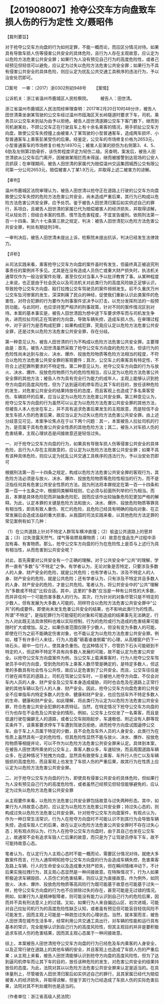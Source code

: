 # 【201908007】抢夺公交车方向盘致车损人伤的行为定性 文/聂昭伟

【裁判要旨】

对于抢夺公交车方向盘的行为如何定罪，不能一概而论，而应区分情况对待。如果具有导致车损人伤等侵害公共安全的具体危险，且行为人存在主观故意，应认定为以危险方法危害公共安全罪；如果行为人没有预见自己行为的高度危险性，或者己经预见但轻信可以避免，应认定为过失以危险方法危害公共安全罪；如果行为不具有侵害公共安全的具体危险，则应认定为扰乱公共交通工具秩序的违法行为，予以治安处罚即可。

□案号　一审：（2017）浙0302刑初948号 　　【案情】

公诉机关：浙江省温州市鹿城区人民检察院。 　　被告人：田世清。

浙江省温州市鹿城区人民法院经审理查明：2017年2月20日10时48分许，被告人田世清乘坐谢某驾驶的公交车经过温州市瓯海区天长岭隧道时要求下车，司机、乘务员以公交车未到站为由予以拒绝。被告人田世清遂踢公交车下客门数下，继而到司机谢某处，不顾公交车正在行驶且车上有十余名乘客的情况，用手抓扯公交车方向盘，致使公交车失控撞上由被害人丁某驾驶的小型普通客车，造成两车损坏、小型普通客车上乘客彭某受伤的后果。经鉴定，公交车的市场修复价格为2653元，小型普通客车的市场修复价格为14970元；被害人彭某的损伤为右侧第3、4、5、6肋及左侧第2肋骨折，该伤势程度评定为轻伤二级。另查明，案发后，被告人田世清欲从公交车后门离开，因被谢某阻拦而未得逞，继而被接警到达现场的公安人员抓获；在审理期间，被告人田世清的家属代为赔偿温州交运集团城西公交有限公司第一分公司2653元，赔偿被害人丁某1.9万元，并取得上述二被害方的谅解。

【审判】

温州市鹿城区法院审理认为，被告人田世清以抢夺正在道路上行驶的公交车方向盘致使公交车失控的危险方法危害公共安全，尚未造成严重后果，其行为已构成以危险方法危害公共安全罪，应予处罚。鉴于被告人田世清归案后如实供述自己的罪行，系坦白，且被告人田世清的家属已代为赔偿被害人的经济损失，并取得谅解，可从轻处罚；但结合本案的性质、情节及危害程度，不宜宣告缓刑。依照刑法第一百一十四条、第六十七条第三款之规定，判决：被告人田世清犯以危险方法危害公共安全罪，判处有期徒刑3年。

一审判决后，被告人田世清未提出上诉，检察院未提出抗诉，判决已经发生法律效力。

【评析】

从司法实践来看，乘客抢夺公交车方向盘的案件虽时有发生，但最终真正被追究刑事责任的案例并不多见。尤其是在没有造成人员伤亡或重大财产损失时，执法机关通常仅作为一般治安案件处理，甚至仅仅对当事人予以批评教育了事。从某种程度上来说，也正是由于社会民众以及司法机关对此类行为的高度风险缺乏足够认识，导致抢夺公交车方向盘、殴打拉拽公交车驾驶员的案件频频发生。前不久重庆万州公交车坠河惨案的发生，深深刺痛了民众的神经，促使我们重新认识此类案件的危害性，对符合犯罪的行为要作为刑事案件坚决予以打击，以充分发挥刑法的一般预防功能。与此同时，也应坚持宽严相济的刑事政策，针对不同的案件情况区别对待。本案的基本事实是，被告人田世清因为想中途下车要求停车而与司机发生争执，进而拉扯司机正在驾驶的方向盘，导致车辆失控，造成车损人伤。在审理过程中，对于该行为是否构成犯罪；如果构成犯罪，究竟应认定以危险方法危害公共安全罪，还是过失以危险方法危害公共安全罪，存在分歧。

第一种意见认为，被告人田世清的行为不构成以危险方法危害公共安全罪。主要理由是：首先，被告人田世清虽然采取了抢夺公交车方向盘的危险方法，但该行为的危险性尚未达到与放火、决水、爆炸、投放危险物质等危险方法相当的程度，不符合以危险方法危害公共安全罪的客观要件；其次，公交车上的乘客具有特定性，不符合上述犯罪所要求的不特定性。第二种意见认为，抢夺公交车方向盘的行为与放火、决水、爆炸、投放危险物质行为的危险性相当，应认定为以危险方法危害公共安全罪的其他方法；被告人作为具有完全行为能力的成年人，主观上能够认识到抢夺方向盘的高度风险性，但为了达到逼司机停车而让其下车的目的，放任该种危险的发生，对危害公共安全的结果持放任的态度，而且客观上也造成了多名乘客受伤、车辆损坏的后果，应当认定为以危险方法危害公共安全罪。第三种意见认为，抢夺公交车方向盘的行为虽然可以认定为以危险方法危害公共安全罪的其他方法，但被告人本人也坐在车上，并不具有追求危害后果发生的主观故意，而是轻信不会发生车损人伤的危害后果，故应当认定为过失以危险方法危害公共安全罪。由上述分歧意见可见，本案争论焦点在于以下两个问题：其一，本案被告人拉扯司机的行为，是否属于具有危害公共安全性质的其他危险方法；其二，被告人对车损人伤的危害结果，主观心理状态是间接故意还是轻信过失。

一、对于抢夺公交车方向盘的行为，如果具有导致车损人伤等侵害公共安全的具体危险，且行为人存在主观故意的，应认定为以危险方法危害公共安全罪；如果不具有该种具体危险，则应认定为扰乱公共交通工具秩序的违法行为，予以治安处罚即可

根据刑法第一百一十四条之规定，构成以危险方法危害公共安全罪的客观行为，其危险方法必须是与放火、决水、爆炸、投放危险物质等危险性相当的行为，而不是泛指任何具有危害公共安全性质的方法。因为刑法将本罪规定在第一百一十四条和第一百一十五条之中，根据同类解释规则，它必须与前面所列举的行为相当。而且，本罪是具体危险犯而非抽象危险犯，因而应该作出较抽象危险犯更加严格的解释。为此，认定本罪的关键是危险方法和放火、决水、爆炸、投放危险物质等罪具有相当性，即具有致人重伤、死亡的危险，且危险己经具有明确的指向对象、在正常发展后会造成法益的重大损害。从我国的司法实践来看，以其他危险方法定罪的常见案例有如下几种：

（1）在公共道路上针对不特定人群驾车横冲直撞；（2）偷盗公共道路上的窨井盖；（3）过失泄露天然气、煤气等易燃易爆物质；（4）故意在食品生产过程中添加有毒、有害物质。那么，抢夺公交车方向盘的行为在危险性上是否与上述行为具有相当性，从而危害到公共安全呢？

对此，首先需要对公共安全有一个正确的理解。对于公共安全中"公共"的理解，学界一直有"多数"与"不特定"之争。有学者认为，无论对象是否特定，只要涉及多数人的人身、财产安全的危险，就是公共危险；也有学者认为，涉及不特定人的人身、财产安全的危险，就是公共危险；还有学者认为，只有涉及不特定并且多数人的人身、财产安全的危险，才是公共危险。笔者认为，将公共安全中的"公共"理解为"多数或不特定"比较合适。其中，这里的"多数"应当是一种有公共性的大多数，而并非任何一个可能伤害多数人的行为。其次，行为针对的对象尽管只是不特定的少数人，但有发展为大多数人可能的，同样符合以危险方法危害公共安全罪中"公共"的构成要件。即使尚未发生危害公共安全的结果，也不影响此类行为的性质。所谓"不特定"，是指犯罪行为可能侵犯的对象和可能造成的结果事先无法确定，行为人对此既无法具体预料也难以实际控制，行为的危险或行为造成的危害结果可能随时扩大或增加。反之，如果伤害范围仅限于少数人，但没有变为多数人的可能，即使在行为之前不能确定伤害对象，也不能认定为以危险方法危害公共安全罪。例如，楼下有许多行人来往，行为人抱着"砸着谁谁倒霉"的心理，从高楼窗户扔下一块石头，砸中一位行人，使其身负重伤。在这种情况下，尽管扔下石头可能砸到不特定的人，但这种不特定不具有向多数人发展的可能，故不能认定为危害公共安全。以抢夺公交车方向盘案件为例，当公交车上载满乘客时，行为人抢夺公交车驾驶员手中的方向盘，受到危险的车上乘客人数尽管是确定的，是特定多数人，但这里的多数具有社会性与公共性，故应认定危害到了公共安全。而且，公交车往往是行驶在闹市区的道路上，司机在驾驶公交车时，一旦被他人抢夺方向盘，不仅会对车内人员的人身、财产安全及公交车本身造成威胁，同时也会危及在道路上正常行驶的其他车辆以及行人的人身、财产安全。因此，抢夺公交车方向盘危害的公共安全不应单指车内特定多数人的生命、健康和财产安全，也应包括车外不特定多数人的生命、健康和财产安全。如此理解，将此类行为认定为以危险方法危害公共安全罪，符合危害公共安全犯罪的本质特征。当然，在特定情况下抢夺公交车方向盘的行为也存在不会危及公共安全的情形。例如，公交车上仅仅坐了一名乘客，而且是低速行驶在偏僻无人的道路，或者公交车刚刚起步，车速极低、附近没有人群等现实条件下，该乘客要求停车下车遭到驾驶员拒绝，进而抢夺方向盘试图逼停公交车。由于车上人员属于特定的少数，且不会危及车外人员的人身安全，此类行为在性质上虽然具有一定的危险性，但其危险性显然不能与放火、决水、爆炸、投放危险物质等相提并论，可以不作为以危险方法危害公共安全罪来认定。具体到本案，在被告人田世清所乘坐的公交车上，乘客人数众多，车速较快，而且周围道路车辆众多，在这种情况下抢拽方向盘，显然具有致使车上乘客、车外行人伤亡以及车辆毁损的高度危险，而且客观上也发生了车损人伤的严重后果，故其行为在性质上应认定为以危险方法危害公共安全罪。

二、对于抢夺公交车方向盘的行为，即使具有侵害公共安全的具体危险，但如果行为人没有预见自己行为的高度危险性，或者虽然己经预见但轻信能够避免的，应认定为过失以危险方法危害公共安全罪

从主观要件来看，以危险方法危害公共安全罪包括故意与过失两种形态。其中，如果行为人持故意心态的，应认定为以危险方法危害公共安全罪；持过失心态的，则构成过失以危险方法危害公共安全罪。针对抢夺公交车方向盘案件，有观点认为，作为一种日常生活常识，行为人在抢夺方向盘时不可能认识不到其行为会导致车辆失控，造成车毁人亡的后果，故在认定以危险方法危害公共安全罪时不存在过失心态；另有观点则认为，行为人在抢夺公交车方向盘时，由于其自己也坐在公交车上，故通常不会有追求车毁人亡后果的故意，而只是为了让驾驶员停车下车，故不可能持故意心态。

笔者认为，在认定行为人主观心态时不能一概而论，需要区分情况对待。就绝大多数案件而言，行为人通常明知抢夺公交车方向盘的行为会造成车辆失控，危害乘客及路上车辆、行人的生命安全以及造成重大财产损失，但在瞬间情绪冲动下，不计后果实施拉拽行为，其主观心态显然是一种间接故意。在特殊情况下，行为人如果积极追求车辆毁损、人员伤亡的危害结果，则应认定为直接故意。作为例外，如同放火、决水、爆炸、投放危险物质等高风险行为既可能基于故意也可能基于过失一样，抢夺公交车方向盘的行为也不应排除过失的存在，甚至可能是无过错的情况。例如，如果行为人是精神智障者，则可能没有能力认识到自己行为的危险后果，因而并不具有刑法意义上的过错。又如，如果行为人来自偏远山区、初次进城，可能对自己拉扯司机行为的高度危险性缺乏认知，或者虽有预见但可能盲目轻信风险不可能发生，因而主观上可能是一种疏忽过失的心理状态。当然，就本案而言，被告人田世清在城市生活多年，经常利用公共交通工具出行，对车辆的性能和运行具有基本的常识，完全能够认识到自己行为的高度风险性，但其主观目的并非是要积极追求车损人伤的危害结果，因而其主观心态属于一种间接故意。

综上，本案被告人田世清抢夺公交车方向盘的行为已经危及车内乘客的人身安全，以及正常行驶在道路上的其他车辆的安全，并且客观上也造成了车损人伤的严重后果；从主观上来看，被告人田世清能够认识到抢夺方向盘的高度风险性，但为了达到逼司机停车而让其下车的目的，放任该种危险的发生，对危害公共安全的结果持放任的态度。为此，法院对其以以危险方法危害公共安全罪来认定是适当的。在具体量刑上，尽管被告人田世清归案后如实供述自己的罪行，且其家属已经代为赔偿被害人的经济损失，并取得谅解，但鉴于其行为已经造成了车损人伤的实际危害后果，法院对其不判处缓刑也是适当的。

（作者单位：浙江省高级人民法院）